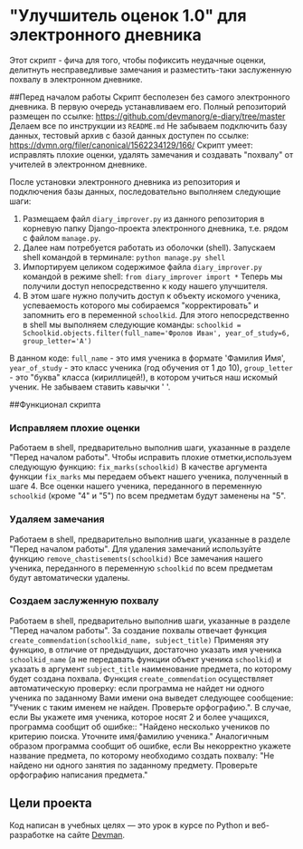 # "Улучшитель оценок 1.0" для электронного дневника
Этот скрипт - фича для того, чтобы пофиксить неудачные оценки, делитнуть несправедливые замечания и разместить-таки заслуженную похвалу в электронном дневнике.

##Перед началом работы
Скрипт бесполезен без самого электронного дневника. В первую очередь устанавливаем его.
Полный репозиторий размещен по ссылке:
https://github.com/devmanorg/e-diary/tree/master
Делаем все по инструкции из `README.md`
Не забываем подключить базу данных, тестовый архив с базой данных доступен по ссылке: 
https://dvmn.org/filer/canonical/1562234129/166/
Скрипт умеет: исправлять плохие оценки, удалять замечания и создавать "похвалу" от учителей в электронном дневнике.

После установки электронного дневника из репозитория и подключения базы данных, последовательно выполняем следующие шаги:
1. Размещаем файл `diary_improver.py` из данного репозитория  в корневую папку Django-проекта электронного дневника, т.е. рядом с файлом `manage.py`.
2. Далее нам потребуется работать из оболочки (shell). Запускаем shell командой в терминале:
`python manage.py shell`
3. Импортируем целиком содержимое файла `diary_improver.py` командой в режиме shell:
`from diary_improver import *` Теперь мы получили доступ непосредственно к коду нашего улучшителя.
4. В этом шаге нужно получить доступ к объекту искомого ученика, успеваемость которого мы собираемся "корректировать" и запомнить его в переменной `schoolkid`. Для этого непосредственно в shell мы выполняем следующие команды: 
```schoolkid = Schoolkid.objects.filter(full_name='Фролов Иван', year_of_study=6, group_letter='А')```

В данном коде: `full_name` - это имя ученика в формате 'Фамилия Имя',
`year_of_study` - это класс ученика (год обучения от 1 до 10),
`group_letter` - это "буква" класса (кириллицей!), в котором учиться наш искомый ученик.
Не забываем ставить кавычки ' '.


##Функционал скрипта

### Исправляем плохие оценки
Работаем в shell, предварительно выполнив шаги, указанные в разделе "Перед началом работы".
Чтобы исправить плохие отметки,используем следующую функцию: `fix_marks(schoolkid)` В качестве аргумента функции `fix_marks` мы передаем объект нашего ученика, полученный в шаге 4.
Все оценки нашего ученика, переданного в переменную `schoolkid` (кроме "4" и "5") по всем предметам  будут заменены на "5". 

### Удаляем замечания
Работаем в shell, предварительно выполнив шаги, указанные в разделе "Перед началом работы".
Для удаления замечаний используйте функцию `remove_chastisements(schoolkid)` Все замечания нашего ученика, переданного в переменную `schoolkid` по всем предметам будут автоматически удалены. 

### Создаем заслуженную похвалу
Работаем в shell, предварительно выполнив шаги, указанные в разделе "Перед началом работы". 
За создание похвалы отвечает функция `create_commendation(schoolkid_name, subject_title)`
Применяя эту функцию, в отличие от предыдущих, достаточно указать имя ученика `schoolkid_name` (а не передавать функции объект ученика `schoolkid`) и указать в аргумент
`subject_title` наименование предмета, по которому будет создана похвала.
Функция `create_commendation` осуществляет автоматическую проверку: если программа не найдет ни одного ученика по заданному Вами имени она выведет следующее сообщение:
 "Ученик с таким именем не найден. Проверьте орфографию.".
В случае, если Вы укажете имя ученика, которое носят 2 и более учащихся, программа сообщит об ошибке:: "Найдено несколько учеников по критерию поиска. Уточните имя/фамилию ученика."
Аналогичным образом программа сообщит об ошибке, если Вы некорректно укажете название предмета, по которому необходимо создать похвалу: "Не найдено ни одного занятия по заданному предмету. Проверьте орфографию написания предмета."

## Цели проекта
Код написан в учебных целях — это урок в курсе по Python и веб-разработке на сайте [Devman](https://dvmn.org).
